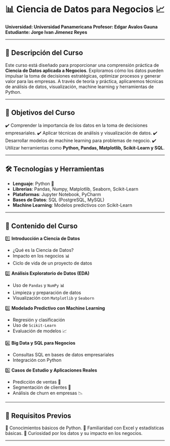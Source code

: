 # 📊 Ciencia de Datos para Negocios 📈

**Universidad: Universidad Panamericana**
**Profesor: Edgar Avalos Gauna**
**Estudiante: Jorge Ivan Jimenez Reyes**

---

## 📖 Descripción del Curso

Este curso está diseñado para proporcionar una comprensión práctica de **Ciencia de Datos aplicada a Negocios**. Exploramos cómo los datos pueden impulsar la toma de decisiones estratégicas, optimizar procesos y generar valor para las empresas. A través de teoría y práctica, aplicaremos técnicas de análisis de datos, visualización, machine learning y herramientas de Python.

---

## 🎯 **Objetivos del Curso**
✔️ Comprender la importancia de los datos en la toma de decisiones empresariales.
✔️ Aplicar técnicas de análisis y visualización de datos.
✔️ Desarrollar modelos de machine learning para problemas de negocio.
✔️ Utilizar herramientas como **Python, Pandas, Matplotlib, Scikit-Learn y SQL**.

---

## 🛠 **Tecnologías y Herramientas**
- **Lenguaje**: Python 🐍
- **Librerías**: Pandas, Numpy, Matplotlib, Seaborn, Scikit-Learn
- **Plataformas**: Jupyter Notebook, PyCharm
- **Bases de Datos**: SQL (PostgreSQL, MySQL)
- **Machine Learning**: Modelos predictivos con Scikit-Learn

---

## 📂 **Contenido del Curso**
1️⃣ **Introducción a Ciencia de Datos**
   - ¿Qué es la Ciencia de Datos?
   - Impacto en los negocios 📊
   - Ciclo de vida de un proyecto de datos

2️⃣ **Análisis Exploratorio de Datos (EDA)**
   - Uso de `Pandas` y `NumPy` 📊
   - Limpieza y preparación de datos
   - Visualización con `Matplotlib` y `Seaborn`

3️⃣ **Modelado Predictivo con Machine Learning**
   - Regresión y clasificación
   - Uso de `Scikit-Learn`
   - Evaluación de modelos 📈

4️⃣ **Big Data y SQL para Negocios**
   - Consultas SQL en bases de datos empresariales
   - Integración con Python

5️⃣ **Casos de Estudio y Aplicaciones Reales**
   - Predicción de ventas 🛒
   - Segmentación de clientes 🎯
   - Análisis de churn en empresas 📉

---

## 📌 **Requisitos Previos**
📍 Conocimientos básicos de Python.
📍 Familiaridad con Excel y estadísticas básicas.
📍 Curiosidad por los datos y su impacto en los negocios.

---
